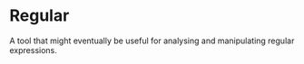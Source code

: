 # Regular

A tool that might eventually be useful for analysing and manipulating regular expressions.

